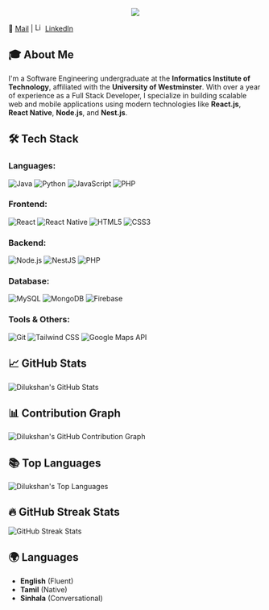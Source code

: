 <p align="center"><img src="https://readme-typing-svg.herokuapp.com?color=%2336BCF7&center=true&vCenter=true&width=600&lines=👋+Hi+there,+I'm+Dilukshan+Sathiyamoorthy;"></p>

📧 [Mail](mailto:sathiyamurthi.20210851@iit.ac.lk) | <img src="https://github.com/user-attachments/assets/3e7c6b20-8fcb-441e-80e2-011d4f3357fe" alt="LinkedIn" width="16" /> <a href="https://www.linkedin.com/in/sdilukshan1">LinkedIn</a>

## 🎓 About Me
I'm a Software Engineering undergraduate at the **Informatics Institute of Technology**, affiliated with the **University of Westminster**. With over a year of experience as a Full Stack Developer, I specialize in building scalable web and mobile applications using modern technologies like **React.js**, **React Native**, **Node.js**, and **Nest.js**.

## 🛠️ Tech Stack
### Languages:
![Java](https://img.shields.io/badge/Java-007396?style=flat&logo=java&logoColor=white)
![Python](https://img.shields.io/badge/Python-3776AB?style=flat&logo=python&logoColor=white)
![JavaScript](https://img.shields.io/badge/JavaScript-F7DF1E?style=flat&logo=javascript&logoColor=black)
![PHP](https://img.shields.io/badge/PHP-777BB4?style=flat&logo=php&logoColor=white)

### Frontend:
![React](https://img.shields.io/badge/React-61DAFB?style=flat&logo=react&logoColor=black)
![React Native](https://img.shields.io/badge/React%20Native-61DAFB?style=flat&logo=react&logoColor=black)
![HTML5](https://img.shields.io/badge/HTML5-E34F26?style=flat&logo=html5&logoColor=white)
![CSS3](https://img.shields.io/badge/CSS3-1572B6?style=flat&logo=css3&logoColor=white)

### Backend:
![Node.js](https://img.shields.io/badge/Node.js-339933?style=flat&logo=node.js&logoColor=white)
![NestJS](https://img.shields.io/badge/NestJS-E0234E?style=flat&logo=nestjs&logoColor=white)
![PHP](https://img.shields.io/badge/PHP-777BB4?style=flat&logo=php&logoColor=white)

### Database:
![MySQL](https://img.shields.io/badge/MySQL-4479A1?style=flat&logo=mysql&logoColor=white)
![MongoDB](https://img.shields.io/badge/MongoDB-47A248?style=flat&logo=mongodb&logoColor=white)
![Firebase](https://img.shields.io/badge/Firebase-FFCA28?style=flat&logo=firebase&logoColor=black)

### Tools & Others:
![Git](https://img.shields.io/badge/Git-F05032?style=flat&logo=git&logoColor=white)
![Tailwind CSS](https://img.shields.io/badge/Tailwind%20CSS-06B6D4?style=flat&logo=tailwindcss&logoColor=white)
![Google Maps API](https://img.shields.io/badge/Google%20Maps%20API-4285F4?style=flat&logo=google-maps&logoColor=white)

## 📈 GitHub Stats
![Dilukshan's GitHub Stats](https://github-readme-stats.vercel.app/api?username=Dilukshan-S&show_icons=true&hide_title=true&hide=prs&count_private=true&hide_border=true&theme=radical)

## 📊 Contribution Graph
![Dilukshan's GitHub Contribution Graph](https://github-readme-activity-graph.vercel.app/graph?username=Dilukshan-S&theme=react-dark)

## 📚 Top Languages
![Dilukshan's Top Languages](https://github-readme-stats.vercel.app/api/top-langs/?username=Dilukshan-S&layout=pie&theme=radical)

## 🔥 GitHub Streak Stats
<img src="https://github-readme-streak-stats.herokuapp.com/?user=Dilukshan-S&theme=radical&hide_border=true" alt="GitHub Streak Stats" />

## 🌍 Languages
- **English** (Fluent)
- **Tamil** (Native)
- **Sinhala** (Conversational)
